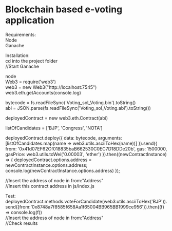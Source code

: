 # Blockchain based e-voting application

Requirements:<br>
Node<br>
Ganache<br>

Installation:<br>
cd into the project folder<br>
//Start Ganache<br>

node<br>
Web3 = require('web3')<br>
web3 = new Web3("http://localhost:7545")<br>
web3.eth.getAccounts(console.log)<br>

bytecode = fs.readFileSync('Voting_sol_Voting.bin').toString()<br>
abi = JSON.parse(fs.readFileSync('Voting_sol_Voting.abi').toString())<br>

deployedContract = new web3.eth.Contract(abi)<br>

listOfCandidates = ['BJP', 'Congress', 'NOTA']<br>

  deployedContract.deploy({
  data: bytecode,
  arguments: [listOfCandidates.map(name => web3.utils.asciiToHex(name))]
}).send({
  from: '0x41d07EF62Cf018835baB662530C0EC7D18DDe20b',
  gas: 1500000,
  gasPrice: web3.utils.toWei('0.00003', 'ether')
}).then((newContractInstance) => {
  deployedContract.options.address = newContractInstance.options.address;
  console.log(newContractInstance.options.address)
});

//Insert the address of node in from:"Address"<br>
//Insert this contract address in js/index.js<br>

Test:<br>
deployedContract.methods.voteForCandidate(web3.utils.asciiToHex('BJP')).send({from:'0x8748a7f8585f658Aa1f65004BB965BB1999ce956'}).then((f) => console.log(f))<br>
//Insert the address of node in from:"Address"<br>
//Check results<br>
